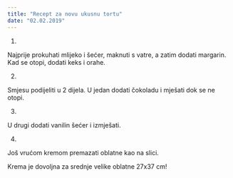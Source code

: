 ```yaml
--- 
title: "Recept za novu ukusnu tortu"
date: "02.02.2019"
---
```


1.
Najprije prokuhati mlijeko i šećer, maknuti s vatre,  a zatim dodati margarin. Kad se otopi, dodati keks i orahe.
  
2.
Smjesu podijeliti u 2 dijela. U jedan dodati čokoladu i mješati dok se ne otopi.

3.
U drugi dodati vanilin šećer i izmješati.

4.
Još vrućom kremom premazati oblatne kao na slici.

Krema je dovoljna za srednje velike oblatne 27x37 cm!

